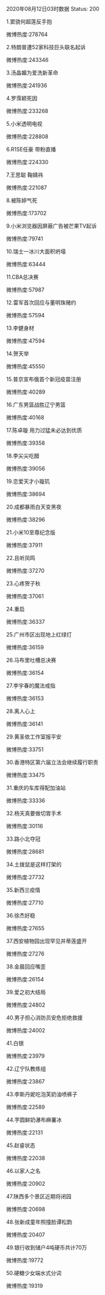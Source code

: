 2020年08月12日03时数据
Status: 200

1.窦骁何超莲反手抱

微博热度:278764

2.特朗普遭52家科技巨头联名起诉

微博热度:243346

3.汤晶媚为爱洗新革命

微博热度:241936

4.罗霈颖死因

微博热度:233268

5.小米透明电视

微博热度:228808

6.R1SE任豪 带粉直播

微博热度:224330

7.王思聪 鞠婧祎

微博热度:221087

8.被陈婷气死

微博热度:173702

9.小米浏览器因屏蔽广告被芒果TV起诉

微博热度:79741

10.瑞士一冰川大面积坍塌

微博热度:63444

11.CBA总决赛

微博热度:57987

12.雷军首次回应与董明珠赌约

微博热度:57594

13.李健身材

微博热度:47594

14.贺天举

微博热度:45550

15.普京宣布俄首个新冠疫苗注册

微博热度:40289

16.广东男篮战胜辽宁男篮

微博热度:40168

17.陈卓璇 用力过猛未必达到优质

微博热度:39358

18.李尖尖吃醋

微博热度:39056

19.恋爱天才小璇玑

微博热度:38694

20.成都暴雨白天变黑夜

微博热度:38296

21.小米10至尊纪念版

微博热度:37911

22.且听凤鸣

微博热度:37270

23.心疼贺子秋

微博热度:37061

24.重启

微博热度:36337

25.广州市区出现地上红绿灯

微博热度:36159

26.马布里吐槽总决赛

微博热度:36154

27.李宇春的魔法戒指

微博热度:36153

28.离人心上

微博热度:36141

29.黄圣依工作室报平安

微博热度:33751

30.香港特区第六届立法会继续履行职责

微博热度:33475

31.重庆的车库得配加油站

微博热度:33336

32.杨天真要做切胃手术

微博热度:30116

33.路小北夺冠

微博热度:28681

34.土拨鼠是这样打架的

微博热度:27732

35.新西兰疫情

微博热度:27710

36.徐杰好稳

微博热度:27655

37.西安植物园出现罕见并蒂莲盛开

微博热度:27276

38.金晨回应嘴歪

微博热度:26154

39.爱之初大结局

微博热度:24802

40.男子担心消防员安危拒绝救援

微博热度:24002

41.白银

微博热度:23979

42.辽宁队教练组

微博热度:23867

43.李斯丹妮吃泡芙奶油喷裤子

微博热度:22589

44.芋圆鲜奶瀑布麻薯冰

微博热度:22131

45.赵睿状态

微博热度:22038

46.以家人之名

微博热度:20902

47.陕西多个景区近期将闭园

微博热度:20698

48.张新成童年照撞脸谭松韵

微博热度:20407

49.银行收到储户4吨硬币共计70万

微博热度:19772

50.硬糖少女端水式分词

微博热度:19319

